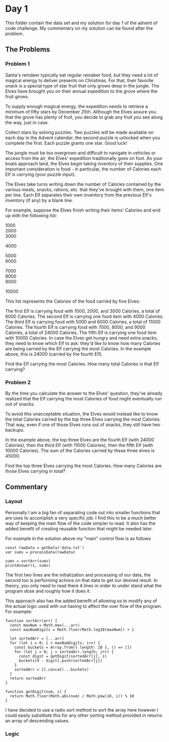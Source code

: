 # Day 1

This folder contain the data set and my solution for day 1 of the advent of code
challenge. My commentary on my solution can be found after the problem.

## The Problems

### Problem 1

Santa's reindeer typically eat regular reindeer food, but they need a lot of
magical energy to deliver presents on Christmas. For that, their favorite snack
is a special type of star fruit that only grows deep in the jungle. The Elves
have brought you on their annual expedition to the grove where the fruit grows.

To supply enough magical energy, the expedition needs to retrieve a minimum of
fifty stars by December 25th. Although the Elves assure you that the grove has
plenty of fruit, you decide to grab any fruit you see along the way, just in
case.

Collect stars by solving puzzles. Two puzzles will be made available on each day
in the Advent calendar; the second puzzle is unlocked when you complete the
first. Each puzzle grants one star. Good luck!

The jungle must be too overgrown and difficult to navigate in vehicles or access
from the air; the Elves' expedition traditionally goes on foot. As your boats
approach land, the Elves begin taking inventory of their supplies. One important
consideration is food - in particular, the number of Calories each Elf is
carrying (your puzzle input).

The Elves take turns writing down the number of Calories contained by the
various meals, snacks, rations, etc. that they've brought with them, one item
per line. Each Elf separates their own inventory from the previous Elf's
inventory (if any) by a blank line.

For example, suppose the Elves finish writing their items' Calories and end up
with the following list:

1000\
2000\
3000

4000

5000\
6000

7000\
8000\
9000

10000

This list represents the Calories of the food carried by five Elves:

The first Elf is carrying food with 1000, 2000, and 3000 Calories, a total of
6000 Calories. The second Elf is carrying one food item with 4000 Calories. The
third Elf is carrying food with 5000 and 6000 Calories, a total of 11000
Calories. The fourth Elf is carrying food with 7000, 8000, and 9000 Calories, a
total of 24000 Calories. The fifth Elf is carrying one food item with 10000
Calories. In case the Elves get hungry and need extra snacks, they need to know
which Elf to ask: they'd like to know how many Calories are being carried by the
Elf carrying the most Calories. In the example above, this is 24000 (carried by
the fourth Elf).

Find the Elf carrying the most Calories. How many total Calories is that Elf
carrying?

### Problem 2

By the time you calculate the answer to the Elves' question, they've already
realized that the Elf carrying the most Calories of food might eventually run
out of snacks.

To avoid this unacceptable situation, the Elves would instead like to know the
total Calories carried by the top three Elves carrying the most Calories. That
way, even if one of those Elves runs out of snacks, they still have two backups.

In the example above, the top three Elves are the fourth Elf (with 24000
Calories), then the third Elf (with 11000 Calories), then the fifth Elf (with
10000 Calories). The sum of the Calories carried by these three elves is 45000.

Find the top three Elves carrying the most Calories. How many Calories are those
Elves carrying in total?

## Commentary

### Layout

Personally I am a big fan of separating code out into smaller functions that are
uses to accomplish a very specific job. I find this to be a much better way of
keeping the main flow of the code simpler to read. It also has the added benefit
of creating reusable function that might be needed later.

For example in the solution above my "main" control flow is as follows

```
const rawData = getData('data.txt')
var sums = processData(rawData)

sums = sortArr(sums)
printAnswer(1, sums)
```

The first two lines are the initialization and processing of our data, the
second too is performing actions on that data to get our desired result. In
theory, you only need to read there 4 lines in order to under stand what the
program dose and roughly how it does it.

This approach also has the added benefit of allowing us to modify any of the
actual logic used with out having to affect the over flow of the program. For
example:

```
function sortArr(arr) {
  const maxNum = Math.max(...arr)
  const maxNumDigits = Math.floor(Math.log10(maxNum)) + 1

  let sortedArr = [...arr]
  for (let i = 0; i < maxNumDigits; i++) {
    const buckets = Array.from({ length: 10 }, () => [])
    for (let j = 0; j < sortedArr.length; j++) {
      const digit = getDigit(sortedArr[j], i)
      buckets[9 - digit].push(sortedArr[j])
    }
    sortedArr = [].concat(...buckets)
  }
  return sortedArr
}

function getDigit(num, i) {
  return Math.floor(Math.abs(num) / Math.pow(10, i)) % 10
}
```

I have decided to use a radix sort method to sort the array here however I could
easily substitute this for any other sorting method provided in returns an array
of descending values.

### Logic

